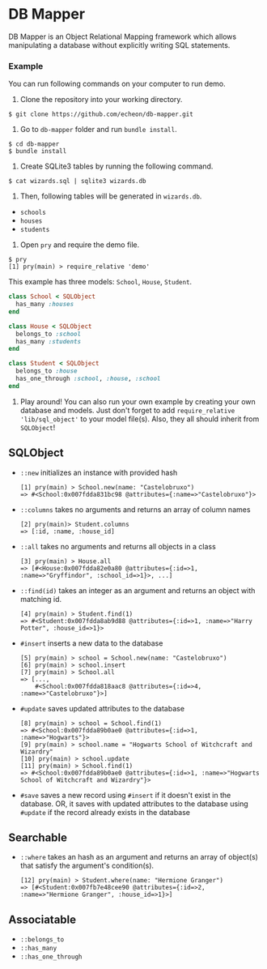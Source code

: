 # DB Mapper
DB Mapper is an Object Relational Mapping framework which allows manipulating a database without explicitly writing SQL statements.

### Example
You can run following commands on your computer to run demo.

1. Clone the repository into your working directory.
  ```
  $ git clone https://github.com/echeon/db-mapper.git
  ```

1. Go to `db-mapper` folder and run `bundle install`.
  ```
  $ cd db-mapper
  $ bundle install
  ```

1. Create SQLite3 tables by running the following command.
  ```
  $ cat wizards.sql | sqlite3 wizards.db
  ```

1. Then, following tables will be generated in `wizards.db`.
  * `schools`
  * `houses`
  * `students`

1. Open `pry` and require the demo file.
  ```
  $ pry
  [1] pry(main) > require_relative 'demo'
  ```
  This example has three models: `School`, `House`, `Student`.
  ```ruby
  class School < SQLObject
    has_many :houses
  end

  class House < SQLObject
    belongs_to :school
    has_many :students
  end

  class Student < SQLObject
    belongs_to :house
    has_one_through :school, :house, :school
  end

  ```

1. Play around! You can also run your own example by creating your own database and models. Just don't forget to add `require_relative 'lib/sql_object'` to your model file(s). Also, they all should inherit from `SQLObject`!


## SQLObject

- `::new`
  initializes an instance with provided hash
  ```
  [1] pry(main) > School.new(name: "Castelobruxo")
  => #<School:0x007fdda831bc98 @attributes={:name=>"Castelobruxo"}>
  ```

- `::columns`
  takes no arguments and returns an array of column names
  ```
  [2] pry(main)> Student.columns
  => [:id, :name, :house_id]
  ```

- `::all`
  takes no arguments and returns all objects in a class
  ```
  [3] pry(main) > House.all
  => [#<House:0x007fdda82e0a80 @attributes={:id=>1, :name=>"Gryffindor", :school_id=>1}>, ...]
  ```

- `::find(id)`
  takes an integer as an argument and returns an object with matching id.
  ```
  [4] pry(main) > Student.find(1)
  => #<Student:0x007fdda8ab9d88 @attributes={:id=>1, :name=>"Harry Potter", :house_id=>1}>
  ```

- `#insert`
  inserts a new data to the database
  ```
  [5] pry(main) > school = School.new(name: "Castelobruxo")
  [6] pry(main) > school.insert
  [7] pry(main) > School.all
  => [...,
      #<School:0x007fdda818aac8 @attributes={:id=>4, :name=>"Castelobruxo"}>]
  ```

- `#update`
  saves updated attributes to the database
  ```
  [8] pry(main) > school = School.find(1)
  => #<School:0x007fdda89b0ae0 @attributes={:id=>1, :name=>"Hogwarts"}>
  [9] pry(main) > school.name = "Hogwarts School of Witchcraft and Wizardry"
  [10] pry(main) > school.update
  [11] pry(main) > School.find(1)
  => #<School:0x007fdda89b0ae0 @attributes={:id=>1, :name=>"Hogwarts School of Witchcraft and Wizardry"}>
  ```

- `#save`
  saves a new record using `#insert` if it doesn't exist in the database. OR, it saves with updated attributes to the database using `#update` if the record already exists in the database


## Searchable

- `::where`
  takes an hash as an argument and returns an array of object(s) that satisfy the argument's condition(s).
  ```
  [12] pry(main) > Student.where(name: "Hermione Granger")
  => [#<Student:0x007fb7e48cee90 @attributes={:id=>2, :name=>"Hermione Granger", :house_id=>1}>]
  ```

## Associatable

- `::belongs_to`
- `::has_many`
- `::has_one_through`
